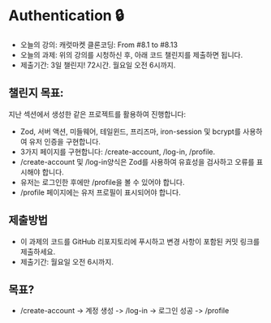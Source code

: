 # Authentication 🔒

- 오늘의 강의: 캐럿마켓 클론코딩: From #8.1 to #8.13
- 오늘의 과제: 위의 강의를 시청하신 후, 아래 코드 챌린지를 제출하면 됩니다.
- 제출기간: 3일 챌린지! 72시간. 월요일 오전 6시까지.

## 챌린지 목표:

지난 섹션에서 생성한 같은 프로젝트를 활용하여 진행합니다:

- Zod, 서버 액션, 미들웨어, 테일윈드, 프리즈마, iron-session 및 bcrypt를 사용하여 유저 인증을 구현합니다.
- 3가지 페이지를 구현합니다: /create-account, /log-in, /profile.
- /create-account 및 /log-in양식은 Zod를 사용하여 유효성을 검사하고 오류를 표시해야 합니다.
- 유저는 로그인한 후에만 /profile을 볼 수 있어야 합니다.
- /profile 페이지에는 유저 프로필이 표시되어야 합니다.

## 제출방법

- 이 과제의 코드를 GitHub 리포지토리에 푸시하고 변경 사항이 포함된 커밋 링크를 제출하세요.
- 제출기간: 월요일 오전 6시까지.

## 목표?

- /create-account -> 계정 생성 -> /log-in -> 로그인 성공 -> /profile
